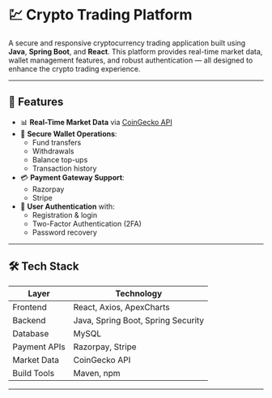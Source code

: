 # 💹 Crypto Trading Platform
A secure and responsive cryptocurrency trading application built using **Java**, **Spring Boot**, and **React**. This platform provides real-time market data, wallet management features, and robust authentication — all designed to enhance the crypto trading experience.

---

## 🚀 Features

- 📊 **Real-Time Market Data** via [CoinGecko API](https://www.coingecko.com/)
- 💼 **Secure Wallet Operations**:
  - Fund transfers
  - Withdrawals
  - Balance top-ups
  - Transaction history
- 💳 **Payment Gateway Support**:
  - Razorpay
  - Stripe  
- 🔐 **User Authentication** with:
  - Registration & login
  - Two-Factor Authentication (2FA)
  - Password recovery

---

## 🛠️ Tech Stack

| Layer          | Technology                  |
|----------------|------------------------------|
| Frontend       | React, Axios, ApexCharts     |
| Backend        | Java, Spring Boot, Spring Security |
| Database       | MySQL                        |
| Payment APIs   | Razorpay, Stripe             |
| Market Data    | CoinGecko API                |
| Build Tools    | Maven, npm                   |

---


